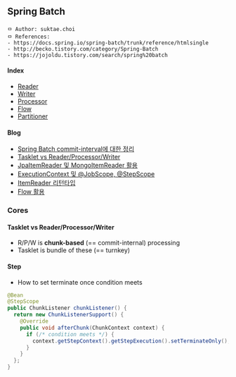 ## Spring Batch

```
ㅁ Author: suktae.choi
ㅁ References:
- https://docs.spring.io/spring-batch/trunk/reference/htmlsingle
- http://becko.tistory.com/category/Spring-Batch
- https://jojoldu.tistory.com/search/spring%20batch
```

#### Index
- [Reader](reader)
- [Writer](writer)
- [Processor](processor)
- [Flow](flow)
- [Partitioner](partitioner)

#### Blog
- [Spring Batch commit-interval에 대한 정리](http://sheerheart.tistory.com/entry/Spring-Batch-commitinterval%EC%97%90-%EB%8C%80%ED%95%9C-%EC%A0%95%EB%A6%AC)
- [Tasklet vs Reader/Processor/Writer](http://www.baeldung.com/spring-batch-tasklet-chunk)
- [JpaItemReader 및 MongoItemReader 활용](http://devjms.tistory.com/72)
- [ExecutionContext 및 @JobScope, @StepScope](https://jojoldu.tistory.com/330)
- [ItemReader 리턴타입](https://jojoldu.tistory.com/132)
- [Flow 활용](https://jojoldu.tistory.com/328)

### Cores

#### Tasklet vs Reader/Processor/Writer

- R/P/W is **chunk-based** (== commit-internal) processing
- Tasklet is bundle of these (== turnkey)

#### Step

- How to set terminate once condition meets

```java
@Bean
@StepScope
public ChunkListener chunkListener() {
  return new ChunkListenerSupport() {
    @Override
    public void afterChunk(ChunkContext context) {
      if (/* condition meets */) {
        context.getStepContext().getStepExecution().setTerminateOnly();          
      }
    }
  };
}
```

